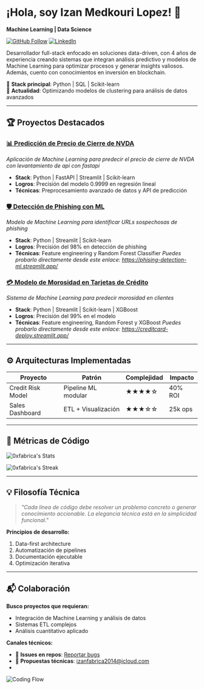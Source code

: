 # ¡Hola, soy Izan Medkouri Lopez! 👋  
**Machine Learning | Data Science**  

[![GitHub Follow](https://img.shields.io/github/followers/0xfabrica?label=Follow%20My%20Code&style=social)](https://github.com/0xfabrica)
[![LinkedIn](https://img.shields.io/badge/LinkedIn-Professional%20Profile-blue?style=flat&logo=linkedin)](https://www.linkedin.com/in/izan-medkouri-a01071266/)

Desarrollador full-stack enfocado en soluciones data-driven, con 4 años de experiencia creando sistemas que integran análisis predictivo y modelos de Machine Learning para optimizar procesos y generar insights valiosos. Además, cuento con conocimientos en inversión en blockchain.

🔧 **Stack principal**: Python | SQL | Scikit-learn  
🌱 **Actualidad**: Optimizando modelos de clustering para análisis de datos avanzados

---

## 🏆 Proyectos Destacados

### [📊 Predicción de Precio de Cierre de NVDA](https://github.com/0xfabrica/nvda_lr)
_Aplicación de Machine Learning para predecir el precio de cierre de NVDA con levantamiento de api con fastapi_
- **Stack**: Python | FastAPI | Streamlit | Scikit-learn
- **Logros**: Precisión del modelo 0.9999 en regresión lineal
- **Técnicas**: Preprocesamiento avanzado de datos y API de predicción

### [🛡️ Detección de Phishing con ML](https://github.com/0xfabrica/phising-detection-ml)
_Modelo de Machine Learning para identificar URLs sospechosas de phishing_
- **Stack**: Python | Streamlit | Scikit-learn
- **Logros**: Precisión del 98% en detección de phishing
- **Técnicas**: Feature engineering y Random Forest Classifier
_Puedes probarlo directamente desde este enlace: https://phising-detection-ml.streamlit.app/_

### [💳 Modelo de Morosidad en Tarjetas de Crédito](https://creditcard-deploy.streamlit.app/)
*Sistema de Machine Learning para predecir morosidad en clientes*

- **Stack**: Python | Streamlit | Scikit-learn | XGBoost
- **Logros**: Precisión del 99% en el modelo
- **Técnicas**: Feature engineering, Random Forest y XGBoost
_Puedes probarlo directamente desde este enlace: https://creditcard-deploy.streamlit.app/_




---

## ⚙️ Arquitecturas Implementadas

| Proyecto           | Patrón                 | Complejidad | Impacto  |
|--------------------|------------------------|-------------|----------|
| Credit Risk Model  | Pipeline ML modular    | ★★★★☆      | 40% ROI  |
| Sales Dashboard    | ETL + Visualización    | ★★★☆☆      | 25k ops  |

---

## 📌 Métricas de Código

![0xfabrica's Stats](https://github-readme-stats.vercel.app/api?username=0xfabrica&theme=nightowl&show_icons=true&hide_border=true&count_private=true)

![0xfabrica's Streak](https://github-readme-streak-stats.herokuapp.com/?user=0xfabrica&theme=nightowl&hide_border=true)

---

## 💡 Filosofía Técnica

> _"Cada línea de código debe resolver un problema concreto o generar conocimiento accionable. La elegancia técnica está en la simplicidad funcional."_

**Principios de desarrollo:**
1. Data-first architecture
2. Automatización de pipelines
3. Documentación ejecutable
4. Optimización iterativa

---

## 📬 Colaboración

**Busco proyectos que requieran:**
- Integración de Machine Learning y análisis de datos
- Sistemas ETL complejos
- Análisis cuantitativo aplicado

**Canales técnicos:**
- 🐛 **Issues en repos**: [Reportar bugs](https://github.com/0xfabrica/sales_data/issues)
- 📄 **Propuestas técnicas**: izanfabrica2014@icloud.com
- 
![Coding Flow](https://media.giphy.com/media/LMcB8XospGZO8UQq87/giphy.gif)

